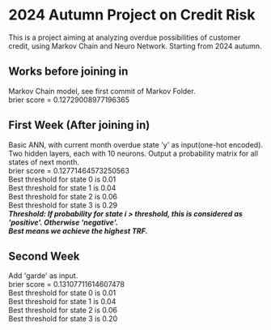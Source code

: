 # 2024 Autumn Project on Credit Risk
This is a project aiming at analyzing overdue possibilities of customer credit, using Markov Chain and Neuro Network. Starting from 2024 autumn.

## Works before joining in
Markov Chain model, see first commit of Markov Folder.  
brier score = 0.12729008977196365

## First Week (After joining in)
Basic ANN, with current month overdue state 'y' as input(one-hot encoded). Two hidden layers, each with 10 neurons. Output a probability matrix for all states of next month.  
brier score = 0.12771464573250563  
Best threshold for state 0 is  0.01  
Best threshold for state 1 is  0.04  
Best threshold for state 2 is  0.06  
Best threshold for state 3 is  0.29  
***Threshold: If probability for state i > threshold, this is considered as 'positive'. Otherwise 'negative'.***  
***Best means we achieve the highest TRF.***  

## Second Week
Add 'garde' as input.  
brier score = 0.13107711614607478  
Best threshold for state 0 is  0.01  
Best threshold for state 1 is  0.04  
Best threshold for state 2 is  0.06  
Best threshold for state 3 is  0.20  

